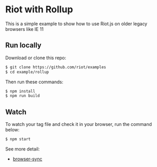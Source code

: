 # Riot with Rollup

This is a simple example to show how to use Riot.js on older legacy browsers like IE 11

## Run locally

Download or clone this repo:

```bash
$ git clone https://github.com/riot/examples
$ cd example/rollup
```

Then run these commands:

```bash
$ npm install
$ npm run build
```

## Watch

To watch your tag file and check it in your browser, run the command below:

```bash
$ npm start
```

See more detail:

- [browser-sync](https://browsersync.io/)
